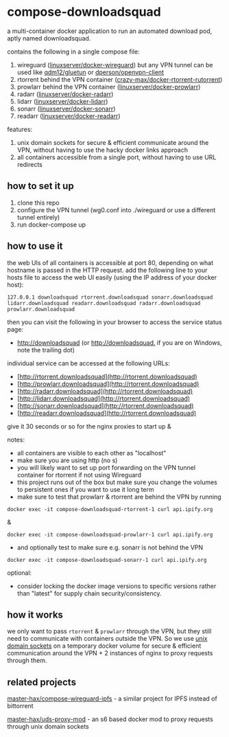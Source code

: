 # compose-downloadsquad

a multi-container docker application to run an automated download pod, aptly named downloadsquad.

contains the following in a single compose file:
1. wireguard ([linuxserver/docker-wireguard](https://github.com/linuxserver/docker-wireguard)) but any VPN tunnel can be used like [qdm12/gluetun](https://github.com/qdm12/gluetun) or [dperson/openvpn-client](https://github.com/dperson/openvpn-client)
1. rtorrent behind the VPN container ([crazy-max/docker-rtorrent-rutorrent](https://github.com/crazy-max/docker-rtorrent-rutorrent))
1. prowlarr behind the VPN container ([linuxserver/docker-prowlarr](https://github.com/linuxserver/docker-prowlarr))
1. radarr ([linuxserver/docker-radarr](https://github.com/linuxserver/docker-radarr))
1. lidarr ([linuxserver/docker-lidarr](github.com/linuxserver/docker-prowlarr))
1. sonarr ([linuxserver/docker-sonarr](https://github.com/linuxserver/docker-sonarr))
1. readarr ([linuxserver/docker-readarr](https://github.com/linuxserver/docker-readarr))

features:
1. unix domain sockets for secure & efficient communicate around the VPN, without having to use the hacky docker links approach
1. all containers accessible from a single port, without having to use URL redirects

## how to set it up
1. clone this repo
1. configure the VPN tunnel (wg0.conf into ./wireguard or use a different tunnel entirely)
1. run docker-compose up

## how to use it
the web UIs of all containers is accessible at port 80, depending on what hostname is passed in the HTTP request.
add the following line to your hosts file to access the web UI easily (using the IP address of your docker host):
```
127.0.0.1 downloadsquad rtorrent.downloadsquad sonarr.downloadsquad lidarr.downloadsquad readarr.downloadsquad radarr.downloadsquad prowlarr.downloadsquad 
```
then you can visit the following in your browser to access the service status page:
* [http://downloadsquad](http://downloadsquad) (or [http://downloadsquad.](http://downloadsquad.) if you are on Windows, note the trailing dot)

individual service can be accessed at the following URLs:
* [http://rtorrent.downloadsquad](http://rtorrent.downloadsquad)
* [http://prowlarr.downloadsquad](http://rtorrent.downloadsquad)
* [http://radarr.downloadsquad](http://rtorrent.downloadsquad)
* [http://lidarr.downloadsquad](http://rtorrent.downloadsquad)
* [http://sonarr.downloadsquad](http://rtorrent.downloadsquad)
* [http://readarr.downloadsquad](http://rtorrent.downloadsquad)

give it 30 seconds or so for the nginx proxies to start up &

notes:
* all containers are visible to each other as "localhost"
* make sure you are using http (no s)
* you will likely want to set up port forwarding on the VPN tunnel container for rtorrent if not using Wireguard
* this project runs out of the box but make sure you change the volumes to persistent ones if you want to use it long term
* make sure to test that prowlarr & rtorrent are behind the VPN by running
```
docker exec -it compose-downloadsquad-rtorrent-1 curl api.ipify.org
```
&
```
docker exec -it compose-downloadsquad-prowlarr-1 curl api.ipify.org
```
* and optionally test to make sure e.g. sonarr is not behind the VPN
```
docker exec -it compose-downloadsquad-sonarr-1 curl api.ipify.org
```

optional:
* consider locking the docker image versions to specific versions rather than "latest" for supply chain security/consistency.

## how it works
we only want to pass `rtorrent` & `prowlarr` through the VPN, but they still need to communicate with containers outside the VPN. So we use [unix domain sockets](https://en.wikipedia.org/wiki/Unix_domain_socket) on a temporary docker volume for secure & efficient communication around the VPN + 2 instances of nginx to proxy requests through them.

## related projects

[master-hax/compose-wireguard-ipfs](https://github.com/master-hax/compose-wireguard-ipfs) - a similar project for IPFS instead of bittorrent

[master-hax/uds-proxy-mod](https://github.com/master-hax/uds-proxy-mod) - an s6 based docker mod to proxy requests through unix domain sockets
